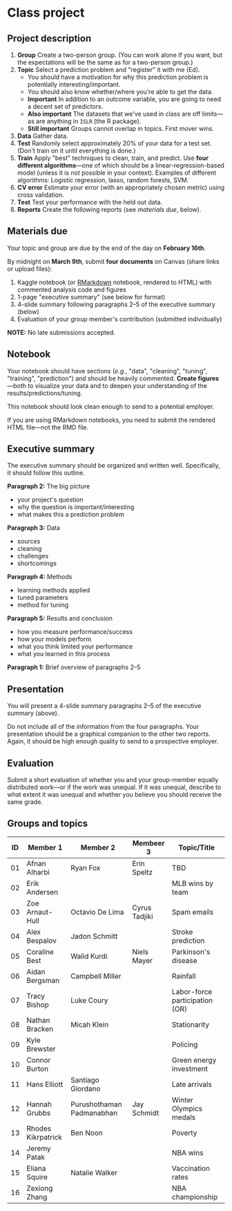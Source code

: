 # Class project

## Project description

1. **Group** Create a two-person group. (You can work alone if you want, but the expectations will be the same as for a two-person group.)
1. **Topic** Select a prediction problem and "register" it with me (Ed).
   - You should have a motivation for why this prediction problem is potentially interesting/important.
   - You should also know whether/where you're able to get the data.
   - **Important** In addition to an outcome variable, you are going to need a decent set of predictors.
   - **Also important** The datasets that we've used in class are off limits—as are anything in `ISLR` (the R package).
   - **Still important** Groups cannot overlap in topics. First mover wins.
1. **Data** Gather data.
1. **Test** Randomly select approximately 20% of your data for a test set. (Don't train on it until everything is done.)
1. **Train** Apply "best" techniques to clean, train, and predict. Use **four different algorithms**—one of which should be a linear-regression-based model (unless it is not possible in your context). Examples of different algorithms: Logistic regression, lasso, random forests, SVM.
1. **CV error** Estimate your error (with an appropriately chosen metric) using cross validation.
1. **Test** Test your performance with the held out data.
1. **Reports** Create the following reports (see *materials due*, below).

## Materials due

Your topic and group are due by the end of the day on **February 16th**.

By midnight on **March 9th**, submit **four documents** on Canvas (share links or upload files):

1. Kaggle notebook (or [RMarkdown](https://rmarkdown.rstudio.com/lesson-10.html) notebook, rendered to HTML) with commented analysis code and figures
1. 1-page "executive summary" (see below for format)
1. 4-slide summary following paragraphs 2–5 of the executive summary (below)
1. Evaluation of your group member's contribution (submitted individually)

**NOTE:** No late submissions accepted.

## Notebook

Your notebook should have sections (_e.g._, "data", "cleaning", "tuning", "training", "prediction") and should be heavily commented. **Create figures**—both to visualize your data and to deepen your understanding of the results/predictions/tuning.

This notebook should look clean enough to send to a potential employer.

If you are using RMarkdown notebooks, you need to submit the rendered HTML file—not the RMD file.

## Executive summary

The executive summary should be organized and written well. Specifically, it should follow this outline.

**Paragraph 2:** The big picture

- your project's question
- why the question is important/interesting
- what makes this a prediction problem

**Paragraph 3:** Data

- sources
- cleaning
- challenges
- shortcomings

**Paragraph 4:** Methods

- learning methods applied
- tuned parameters
- method for tuning

**Paragraph 5:** Results and conclusion

- how you measure performance/success
- how your models perform
- what you think limited your performance
- what you learned in this process

**Paragraph 1:** Brief overview of paragraphs 2–5

## Presentation

You will present a 4-slide summary paragraphs 2–5 of the executive summary (above).

Do not include all of the information from the four paragraphs. Your presentation should be a graphical companion to the other two reports. Again, it should be high enough quality to send to a prospective employer.

## Evaluation

Submit a short evaluation of whether you and your group-member equally distributed work—or if the work was unequal. If it was unequal, describe to what extent it was unequal and whether you believe you should receive the same grade.

## Groups and topics

| ID | Member 1 | Member 2 | Membeer 3 | Topic/Title |
|----|----------|-----------|-----------|-------------|
| 01 | Afnan Alharbi | Ryan Fox | Erin Speltz | TBD |
| 02 | Erik Andersen |  |  | MLB wins by team |
| 03 | Zoe Arnaut-Hull | Octavio De Lima | Cyrus Tadjiki | Spam emails |
| 04 | Alex Bespalov | Jadon Schmitt |  | Stroke prediction |
| 05 | Coraline Best | Walid Kurdi | Niels Mayer | Parkinson's disease |
| 06 | Aidan Bergsman | Campbell Miller |  | Rainfall |
| 07 | Tracy Bishop | Luke Coury |  | Labor-force participation (OR) |
| 08 | Nathan Bracken | Micah Klein |  | Stationarity |
| 09 | Kyle Brewster | | | Policing |
| 10 | Connor Burton |  |  | Green energy investment |
| 11 | Hans Elliott | Santiago Giordano |  | Late arrivals |
| 12 | Hannah Grubbs | Purushothaman Padmanabhan | Jay Schmidt | Winter Olympics medals |
| 13 | Rhodes Kikrpatrick | Ben Noon |  | Poverty |
| 14 | Jeremy Patak |  |  | NBA wins |
| 15 | Eliana Squire | Natalie Walker |  | Vaccination rates |
| 16 | Zexiong Zhang | | | NBA championship |